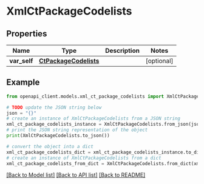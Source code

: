 # XmlCtPackageCodelists


## Properties

Name | Type | Description | Notes
------------ | ------------- | ------------- | -------------
**var_self** | [**CtPackageCodelists**](CtPackageCodelists.md) |  | [optional] 

## Example

```python
from openapi_client.models.xml_ct_package_codelists import XmlCtPackageCodelists

# TODO update the JSON string below
json = "{}"
# create an instance of XmlCtPackageCodelists from a JSON string
xml_ct_package_codelists_instance = XmlCtPackageCodelists.from_json(json)
# print the JSON string representation of the object
print(XmlCtPackageCodelists.to_json())

# convert the object into a dict
xml_ct_package_codelists_dict = xml_ct_package_codelists_instance.to_dict()
# create an instance of XmlCtPackageCodelists from a dict
xml_ct_package_codelists_from_dict = XmlCtPackageCodelists.from_dict(xml_ct_package_codelists_dict)
```
[[Back to Model list]](../README.md#documentation-for-models) [[Back to API list]](../README.md#documentation-for-api-endpoints) [[Back to README]](../README.md)


